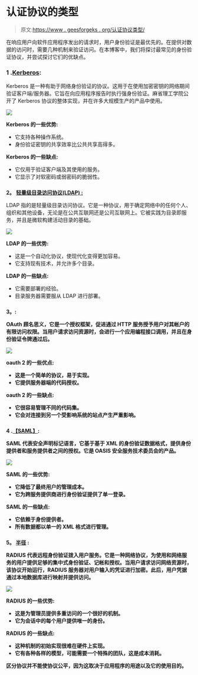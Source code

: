 # 认证协议的类型

> 原文:[https://www . geesforgeks . org/认证协议类型/](https://www.geeksforgeeks.org/types-of-authentication-protocols/)

在响应用户向软件应用程序发出的请求时，用户身份验证是最优先的。在提供对数据的访问时，需要几种机制来验证访问。在本博客中，我们将探讨最常见的身份验证协议，并尝试探讨它们的优缺点。

### **1 .**[**Kerberos**](https://www.geeksforgeeks.org/kerberos/)**:**

Kerberos 是一种有助于网络身份验证的协议。这用于在使用加密密钥的网络期间验证客户端/服务器。它旨在向应用程序报告时执行强身份验证。麻省理工学院公开了 Kerberos 协议的整体实现，并在许多大规模生产的产品中使用。

![](img/70f16718c58ea0d348ad0019e297a973.png)

**Kerberos 的一些优势:**

*   它支持各种操作系统。
*   身份验证密钥的共享效率比公共共享高得多。

**Kerberos 的一些缺点:**

*   它仅用于验证客户端及其使用的服务。
*   它显示了对软密码或弱密码的脆弱性。

### 

**2。** [**轻量级目录访问协议(LDAP) :**](https://www.geeksforgeeks.org/lightweight-directory-access-protocol-ldap/)

LDAP 指的是轻量级目录访问协议。它是一种协议，用于确定网络中的任何个人、组织和其他设备，无论是在公共互联网还是公司互联网上。它被实践为目录即服务，并且是微软构建活动目录的基础。

![](img/a7a33a935035cf1c55a826f4bdf09496.png)

**LDAP 的一些优势:**

*   这是一个自动化协议，使现代化变得更加容易。
*   它支持现有技术，并允许多个目录。

**LDAP 的一些缺点:**

*   它需要部署的经验。
*   目录服务器需要服从 LDAP 进行部署。

### 

**3。**[](https://www.geeksforgeeks.org/what-is-oauth-open-authorization/)****:****

**OAuth 顾名思义，它是一个授权框架，促进通过 HTTP 服务授予用户对其帐户的有限访问权限。当用户请求访问资源时，会进行一个应用编程接口调用，并且在身份验证令牌通过后。**

**![](img/3b116fe9cb81a47217446758c48da33c.png)**

****oauth 2 的一些优点:****

*   **这是一个简单的协议，易于实现。**
*   **它提供服务器端的代码授权。**

****oauth 2 的一些缺点:****

*   **它很容易管理不同的代码集。**
*   **它会对连接到另一个受影响系统的站点产生严重影响。**

### 

****4 .**[**【SAML】**](https://www.geeksforgeeks.org/saml-authentication/)**:****

**SAML 代表安全声明标记语言，它基于基于 XML 的身份验证数据格式，提供身份提供者和服务提供者之间的授权。它是 OASIS 安全服务技术委员会的产品。**

**![](img/8f357c037c5324280d5b510393b4e064.png)**

****SAML 的一些优势:****

*   **它降低了最终用户的管理成本。**
*   **它为跨服务提供商进行身份验证提供了单一登录。**

****SAML 的一些缺点:****

*   **它依赖于身份提供者。**
*   **所有数据都以单一的 XML 格式进行管理。**

### 

****5。** [**半径**](https://www.geeksforgeeks.org/radius-protocol/) **:****

**RADIUS 代表远程身份验证拨入用户服务。它是一种网络协议，为使用和网络服务的用户提供足够的集中式身份验证、记帐和授权。当用户请求访问网络资源时，该协议开始运行，RADIUS 服务器对用户输入的凭证进行加密。此后，用户凭据通过本地数据库进行映射并提供访问。**

**![](img/b8c4051b88e1ad4fc6711e0639318d29.png)**

 ****RADIUS 的一些优势:****

*   **这是为管理员提供多重访问的一个很好的机制。**
*   **它为会话中的每个用户提供唯一的身份。**

****RADIUS 的一些缺点:****

*   **这种机制的初始实现很难在硬件上实现。**
*   **它有各种各样的模型，可能需要一个特殊的团队，这是成本消耗。**

**区分协议并不能使协议公平，因为这取决于应用程序的用途以及它的使用目的。**